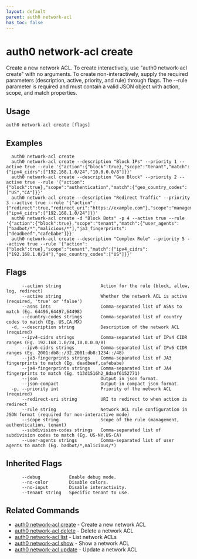```yaml
---
layout: default
parent: auth0 network-acl
has_toc: false
---
```

# auth0 network-acl create

Create a new network ACL.
To create interactively, use "auth0 network-acl create" with no arguments.
To create non-interactively, supply the required parameters (description, active, priority, and rule) through flags.
The --rule parameter is required and must contain a valid JSON object with action, scope, and match properties.

## Usage
```
auth0 network-acl create [flags]
```

## Examples

```
  auth0 network-acl create
  auth0 network-acl create --description "Block IPs" --priority 1 --active true --rule '{"action":{"block":true},"scope":"tenant","match":{"ipv4_cidrs":["192.168.1.0/24","10.0.0.0/8"]}}'
  auth0 network-acl create --description "Geo Block" --priority 2 --active true --rule '{"action":{"block":true},"scope":"authentication","match":{"geo_country_codes":["US","CA"]}}'
  auth0 network-acl create --description "Redirect Traffic" --priority 3 --active true --rule '{"action":{"redirect":true,"redirect_uri":"https://example.com"},"scope":"management","match":{"ipv4_cidrs":["192.168.1.0/24"]}}'
  auth0 network-acl create -d "Block Bots" -p 4 --active true --rule '{"action":{"block":true},"scope":"tenant","match":{"user_agents":["badbot/*","malicious/*"],"ja3_fingerprints":["deadbeef","cafebabe"]}}'
  auth0 network-acl create --description "Complex Rule" --priority 5 --active true --rule '{"action":{"block":true},"scope":"tenant","match":{"ipv4_cidrs":["192.168.1.0/24"],"geo_country_codes":["US"]}}'
```


## Flags

```
      --action string               Action for the rule (block, allow, log, redirect)
      --active string               Whether the network ACL is active (required, 'true' or 'false')
      --asns ints                   Comma-separated list of ASNs to match (Eg. 64496,64497,64498)
      --country-codes strings       Comma-separated list of country codes to match (Eg. US,CA,MX)
  -d, --description string          Description of the network ACL (required)
      --ipv4-cidrs strings          Comma-separated list of IPv4 CIDR ranges (Eg. 192.168.1.0/24,10.0.0.0/8)
      --ipv6-cidrs strings          Comma-separated list of IPv6 CIDR ranges (Eg. 2001:db8::/32,2001:db8:1234::/48)
      --ja3-fingerprints strings    Comma-separated list of JA3 fingerprints to match (Eg. deadbeef,cafebabe)
      --ja4-fingerprints strings    Comma-separated list of JA4 fingerprints to match (Eg. t13d1516h2_8daaf6152771)
      --json                        Output in json format.
      --json-compact                Output in compact json format.
  -p, --priority int                Priority of the network ACL (required)
      --redirect-uri string         URI to redirect to when action is redirect
      --rule string                 Network ACL rule configuration in JSON format (required for non-interactive mode)
      --scope string                Scope of the rule (management, authentication, tenant)
      --subdivision-codes strings   Comma-separated list of subdivision codes to match (Eg. US-NY,US-CA)
      --user-agents strings         Comma-separated list of user agents to match (Eg. badbot/*,malicious/*)
```


## Inherited Flags

```
      --debug           Enable debug mode.
      --no-color        Disable colors.
      --no-input        Disable interactivity.
      --tenant string   Specific tenant to use.
```


## Related Commands

- [auth0 network-acl create](auth0_network-acl_create.md) - Create a new network ACL
- [auth0 network-acl delete](auth0_network-acl_delete.md) - Delete a network ACL
- [auth0 network-acl list](auth0_network-acl_list.md) - List network ACLs
- [auth0 network-acl show](auth0_network-acl_show.md) - Show a network ACL
- [auth0 network-acl update](auth0_network-acl_update.md) - Update a network ACL


